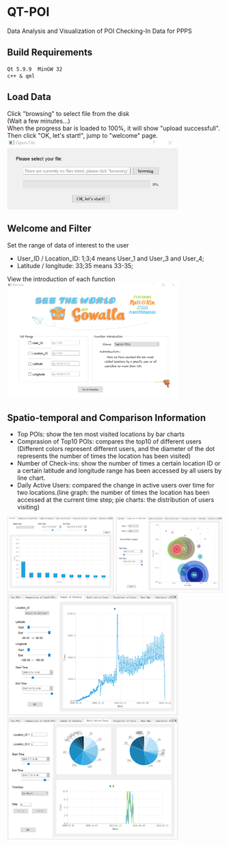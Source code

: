 # QT-POI
Data Analysis and Visualization of POI Checking-In Data for PPPS
## Build Requirements
```
Qt 5.9.9  MinGW 32
c++ & qml
```
## Load Data
Click "browsing" to select file from the disk   
(Wait a few minutes...)   
When the progress bar is loaded to 100%, it will show "upload successfull".   
Then click "OK, let's start!", jump to "welcome" page.   
<img src="https://github.com/Jzyz-Q/QT-POI/blob/main/image/open.png?raw=true" width="400px">

## Welcome and Filter
Set the range of data of interest to the user  
- User_ID / Location_ID: 1;3;4 means User_1 and User_3 and User_4;     
- Latitude / longitude: 33;35 means 33-35;   

View the introduction of each function   
<img src="https://github.com/Jzyz-Q/QT-POI/blob/main/image/filter.png?raw=true" width="400px">

## Spatio-temporal and Comparison Information
- Top POIs: show the ten most visited locations by bar charts
- Comprasion of Top10 POIs: compares the top10 of different users (Different colors represent different users, and the diameter of the dot represents the number of times the location has been visited)
- Number of Check-ins: show the number of times a certain location ID or a certain latitude and longitude range has been accessed by all users by line chart.
- Daily Active Users: compared the change in active users over time for two locations.(line graph: the number of times the location has been accessed at the current time step; pie charts: the distribution of users visiting)
<left class="half">
<img src="https://github.com/Jzyz-Q/QT-POI/blob/main/image/top.png?raw=true" width=250/>
<img src="https://github.com/Jzyz-Q/QT-POI/blob/main/image/cot.png?raw=true" width=250/>
</left>
<img src="https://github.com/Jzyz-Q/QT-POI/blob/main/image/ckin.png?raw=true" width="400px">
<img src="https://github.com/Jzyz-Q/QT-POI/blob/main/image/dau.png?raw=true" width="400px">


